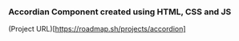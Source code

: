 ### Accordian Component created using HTML, CSS and JS

(Project URL)[https://roadmap.sh/projects/accordion]
